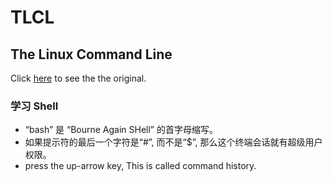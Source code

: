 # TLCL

## The Linux Command Line

Click [here](http://billie66.github.io/TLCL/book/chap01.html) to see the the original.

### 学习 Shell

- “bash” 是 “Bourne Again SHell” 的首字母缩写。
- 如果提示符的最后一个字符是“#”, 而不是“$”, 那么这个终端会话就有超级用户权限。
- press the up-arrow key, This is called command history.
